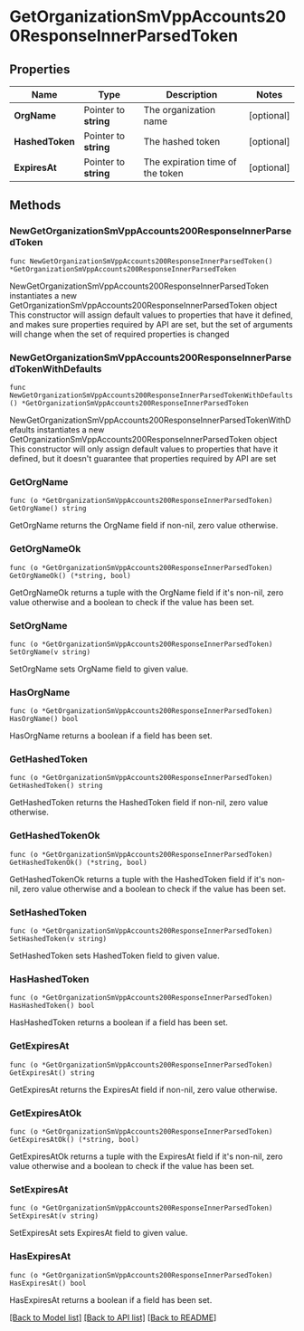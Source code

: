 # GetOrganizationSmVppAccounts200ResponseInnerParsedToken

## Properties

Name | Type | Description | Notes
------------ | ------------- | ------------- | -------------
**OrgName** | Pointer to **string** | The organization name | [optional] 
**HashedToken** | Pointer to **string** | The hashed token | [optional] 
**ExpiresAt** | Pointer to **string** | The expiration time of the token | [optional] 

## Methods

### NewGetOrganizationSmVppAccounts200ResponseInnerParsedToken

`func NewGetOrganizationSmVppAccounts200ResponseInnerParsedToken() *GetOrganizationSmVppAccounts200ResponseInnerParsedToken`

NewGetOrganizationSmVppAccounts200ResponseInnerParsedToken instantiates a new GetOrganizationSmVppAccounts200ResponseInnerParsedToken object
This constructor will assign default values to properties that have it defined,
and makes sure properties required by API are set, but the set of arguments
will change when the set of required properties is changed

### NewGetOrganizationSmVppAccounts200ResponseInnerParsedTokenWithDefaults

`func NewGetOrganizationSmVppAccounts200ResponseInnerParsedTokenWithDefaults() *GetOrganizationSmVppAccounts200ResponseInnerParsedToken`

NewGetOrganizationSmVppAccounts200ResponseInnerParsedTokenWithDefaults instantiates a new GetOrganizationSmVppAccounts200ResponseInnerParsedToken object
This constructor will only assign default values to properties that have it defined,
but it doesn't guarantee that properties required by API are set

### GetOrgName

`func (o *GetOrganizationSmVppAccounts200ResponseInnerParsedToken) GetOrgName() string`

GetOrgName returns the OrgName field if non-nil, zero value otherwise.

### GetOrgNameOk

`func (o *GetOrganizationSmVppAccounts200ResponseInnerParsedToken) GetOrgNameOk() (*string, bool)`

GetOrgNameOk returns a tuple with the OrgName field if it's non-nil, zero value otherwise
and a boolean to check if the value has been set.

### SetOrgName

`func (o *GetOrganizationSmVppAccounts200ResponseInnerParsedToken) SetOrgName(v string)`

SetOrgName sets OrgName field to given value.

### HasOrgName

`func (o *GetOrganizationSmVppAccounts200ResponseInnerParsedToken) HasOrgName() bool`

HasOrgName returns a boolean if a field has been set.

### GetHashedToken

`func (o *GetOrganizationSmVppAccounts200ResponseInnerParsedToken) GetHashedToken() string`

GetHashedToken returns the HashedToken field if non-nil, zero value otherwise.

### GetHashedTokenOk

`func (o *GetOrganizationSmVppAccounts200ResponseInnerParsedToken) GetHashedTokenOk() (*string, bool)`

GetHashedTokenOk returns a tuple with the HashedToken field if it's non-nil, zero value otherwise
and a boolean to check if the value has been set.

### SetHashedToken

`func (o *GetOrganizationSmVppAccounts200ResponseInnerParsedToken) SetHashedToken(v string)`

SetHashedToken sets HashedToken field to given value.

### HasHashedToken

`func (o *GetOrganizationSmVppAccounts200ResponseInnerParsedToken) HasHashedToken() bool`

HasHashedToken returns a boolean if a field has been set.

### GetExpiresAt

`func (o *GetOrganizationSmVppAccounts200ResponseInnerParsedToken) GetExpiresAt() string`

GetExpiresAt returns the ExpiresAt field if non-nil, zero value otherwise.

### GetExpiresAtOk

`func (o *GetOrganizationSmVppAccounts200ResponseInnerParsedToken) GetExpiresAtOk() (*string, bool)`

GetExpiresAtOk returns a tuple with the ExpiresAt field if it's non-nil, zero value otherwise
and a boolean to check if the value has been set.

### SetExpiresAt

`func (o *GetOrganizationSmVppAccounts200ResponseInnerParsedToken) SetExpiresAt(v string)`

SetExpiresAt sets ExpiresAt field to given value.

### HasExpiresAt

`func (o *GetOrganizationSmVppAccounts200ResponseInnerParsedToken) HasExpiresAt() bool`

HasExpiresAt returns a boolean if a field has been set.


[[Back to Model list]](../README.md#documentation-for-models) [[Back to API list]](../README.md#documentation-for-api-endpoints) [[Back to README]](../README.md)


